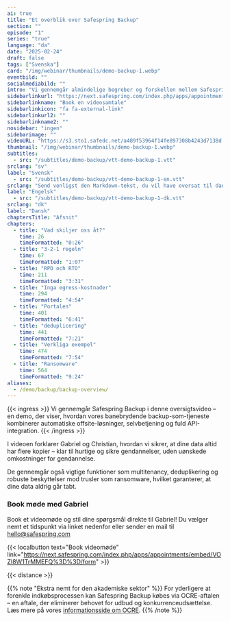 ```yaml
---
ai: true
title: "Et overblik over Safespring Backup"
section: ""
episode: "1"
series: "true"
language: "da"
date: "2025-02-24"
draft: false
tags: ["Svenska"]
card: "/img/webinar/thumbnails/demo-backup-1.webp"
eventbild: ""
socialmediabild: ""
intro: "Vi gennemgår almindelige begreber og forskellen mellem Safespring Backup og andre backupsystemer."
sidebarlinkurl: "https://next.safespring.com/index.php/apps/appointments/embed/VOZl8W1TrMMEFQ%3D%3D/form"
sidebarlinkname: "Book en videosamtale"
sidebarlinkicon: "fa fa-external-link"
sidebarlinkurl2: ""
sidebarlinkname2: ""
nosidebar: "ingen"
sidebarimage: ""
videoURL: "https://s3.sto1.safedc.net/a489f53964f14fe897308b4243d7138d:processedvideos/demo-backup-1/master.m3u8"
thumbnail: "/img/webinar/thumbnails/demo-backup-1.webp"
subtitles:
  - src: "/subtitles/demo-backup/vtt-demo-backup-1.vtt"
srclang: "sv"
label: "Svensk"
  - src: "/subtitles/demo-backup/vtt-demo-backup-1-en.vtt"
srclang: "Send venligst den Markdown-tekst, du vil have oversat til dansk."
label: "Engelsk"
  - src: "/subtitles/demo-backup/vtt-demo-backup-1-dk.vtt"
srclang: "dk"
label: "Dansk"
chaptersTitle: "Afsnit"
chapters:
  - title: "Vad skiljer oss åt?"
    time: 26
    timeFormatted: "0:26"
  - title: "3-2-1 regeln"
    time: 67
    timeFormatted: "1:07"
  - title: "RPO och RTO"
    time: 211
    timeFormatted: "3:31"
  - title: "Inga egress-kostnader"
    time: 294
    timeFormatted: "4:54"
  - title: "Portalen"
    time: 401
    timeFormatted: "6:41"
  - title: "deduplicering"
    time: 441
    timeFormatted: "7:21"
  - title: "Verkliga exempel"
    time: 474
    timeFormatted: "7:54"
  - title: "Ransomware"
    time: 564
    timeFormatted: "9:24"
aliases:
  - /demo/backup/backup-overview/
---
```

{{< ingress >}}
Vi gennemgår Safespring Backup i denne oversigtsvideo – en demo, der viser, hvordan vores banebrydende backup-som-tjeneste kombinerer automatiske offsite-løsninger, selvbetjening og fuld API-integration.
{{< /ingress >}}

I videoen forklarer Gabriel og Christian, hvordan vi sikrer, at dine data altid har flere kopier – klar til hurtige og sikre gendannelser, uden uønskede omkostninger for gendannelse.

De gennemgår også vigtige funktioner som multitenancy, deduplikering og robuste beskyttelser mod trusler som ransomware, hvilket garanterer, at dine data aldrig går tabt.

### Book møde med Gabriel

Book et videomøde og stil dine spørgsmål direkte til Gabriel! Du vælger nemt et tidspunkt via linket nedenfor eller sender en mail til hello@safespring.com

{{< localbutton text="Book videomøde" link="https://next.safespring.com/index.php/apps/appointments/embed/VOZl8W1TrMMEFQ%3D%3D/form" >}}

{{< distance >}}

{{% note "Ekstra nemt for den akademiske sektor" %}}
For yderligere at forenkle indkøbsprocessen kan Safespring Backup købes via OCRE-aftalen – en aftale, der eliminerer behovet for udbud og konkurrenceudsættelse. Læs mere på vores [informationsside om OCRE](/branscher/utbildning-forskning/).
{{% /note %}}